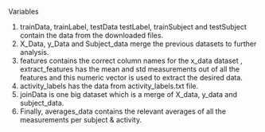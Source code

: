 
Variables
1. trainData, trainLabel, testData testLabel, trainSubject and testSubject contain the data from the downloaded files.
2. X_Data, y_Data and Subject_data merge the previous datasets to further analysis.
3. features contains the correct column names for the x_data dataset , extract_features has the mean and std measurements out of all the features and this numeric vector is used to extract the desired data.
4. activity_labels has the data from activity_labels.txt file.
5. joinData is one big dataset which is a merge of X_data, y_data and subject_data.
5. Finally, averages_data contains the relevant averages of all the measurements per subject & activity.


